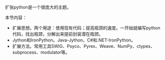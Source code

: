 扩张python是一个很庞大的主题。

本节内容：

- 扩展思想。两个用途：使用现有代码；提高瓶颈的速度。一开始就编写python代码，找出瓶颈，分解出来提前封装潜在瓶颈。
- Jython和IronPython。Java-Jython，C#和.NET-IronPython。
- 扩展方法。常用工具SWIG、Psyco、Pyrex、Weave、NumPy、ctypes、subprocess、modulator等。